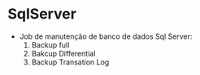 # SqlServer

* Job de manutenção de banco de dados Sql Server:
  1. Backup full
  2. Bakcup Differential
  3. Backup Transation Log
